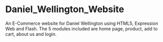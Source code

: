 # Daniel_Wellington_Website
 An E-Commerce website for Daniel Wellington using HTML5, Expression Web and Flash. The 5 modules included are home page, product, add to cart, about us and login.
